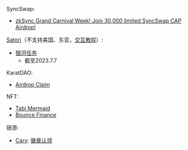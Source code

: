 SyncSwap:
* [zkSync Grand Carnival Week! Join 30,000 limited SyncSwap CAP Airdrop!](https://taskon.xyz/campaign/detail/5551)

[Satori](https://zksync.satori.finance/)（不支持美国、东亚，[交互教程](https://twitter.com/oldleek_eth/status/1674059322760867846?s=20)）:
* [银河任务](https://twitter.com/Zlican133061/status/1676515660304875520?s=20)
  * 截至2023.7.7

KaratDAO:
* [Airdrop Claim](https://karatdao.com/network/airdrop)

NFT:
* [Tabi Mermaid](https://tabi.lol/mermaid)
* [Bounce Finance](https://app.bounce.finance/okxActivity/zksyncera/1)

链游:
* [Carv](https://carv.io/events/b603f00f-ee4a-5e0c-9dac-2912c4cee384/detail): [徽章认领](https://twitter.com/maik2hello/status/1676540301819920384?s=20)
